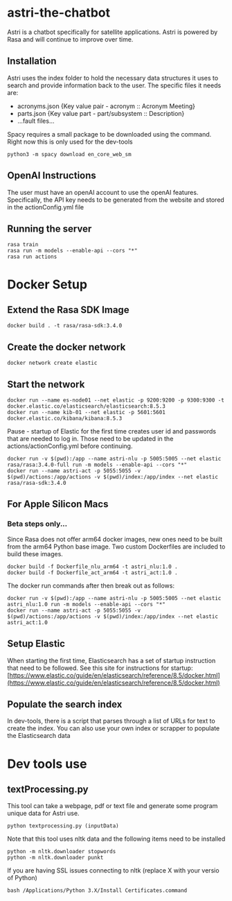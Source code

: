 # astri-the-chatbot
Astri is a chatbot specifically for satellite applications. Astri is powered by Rasa and will continue to improve over time.

## Installation
Astri uses the index folder to hold the necessary data structures it uses to search and provide information back to the user. The specific files it needs are:
- acronyms.json {Key value pair - acronym :: Acronym Meeting}
- parts.json {Key value part - part/subsystem :: Description}
- ...fault files...

Spacy requires a small package to be downloaded using the command. Right now this is only used for the dev-tools

    python3 -m spacy download en_core_web_sm

## OpenAI Instructions

The user must have an openAI account to use the openAI features. Specifically, the API key needs to be generated from the website and stored in the actionConfig.yml file

## Running the server

    rasa train
    rasa run -m models --enable-api --cors "*"
    rasa run actions

# Docker Setup

## Extend the Rasa SDK Image

    docker build . -t rasa/rasa-sdk:3.4.0

## Create the docker network

    docker network create elastic

## Start the network

    docker run --name es-node01 --net elastic -p 9200:9200 -p 9300:9300 -t docker.elastic.co/elasticsearch/elasticsearch:8.5.3
    docker run --name kib-01 --net elastic -p 5601:5601 docker.elastic.co/kibana/kibana:8.5.3

Pause - startup of Elastic for the first time creates user id and passwords that are needed to log in. Those need to be updated in the actions/actionConfig.yml before continuing.

    docker run -v $(pwd):/app --name astri-nlu -p 5005:5005 --net elastic rasa/rasa:3.4.0-full run -m models --enable-api --cors "*"
    docker run --name astri-act -p 5055:5055 -v $(pwd)/actions:/app/actions -v $(pwd)/index:/app/index --net elastic rasa/rasa-sdk:3.4.0

## For Apple Silicon Macs

### Beta steps only...

Since Rasa does not offer arm64 docker images, new ones need to be built from the arm64 Python base image. Two custom Dockerfiles are included to build these images.

    docker build -f Dockerfile_nlu_arm64 -t astri_nlu:1.0 .
    docker build -f Dockerfile_act_arm64 -t astri_act:1.0 .

The docker run commands after then break out as follows:

    docker run -v $(pwd):/app --name astri-nlu -p 5005:5005 --net elastic astri_nlu:1.0 run -m models --enable-api --cors "*"
    docker run --name astri-act -p 5055:5055 -v $(pwd)/actions:/app/actions -v $(pwd)/index:/app/index --net elastic astri_act:1.0

## Setup Elastic

When starting the first time, Elasticsearch has a set of startup instruction that need to be followed. See this site for instructions for startup: [https://www.elastic.co/guide/en/elasticsearch/reference/8.5/docker.html](https://www.elastic.co/guide/en/elasticsearch/reference/8.5/docker.html)

## Populate the search index

In dev-tools, there is a script that parses through a list of URLs for text to create the index. You can also use your own index or scrapper to populate the Elasticsearch data

# Dev tools use

## textProcessing.py

This tool can take a webpage, pdf or text file and generate some program unique data for Astri use.

    python textprocessing.py (inputData)

Note that this tool uses nltk data and the following items need to be installed

    python -m nltk.downloader stopwords
    python -m nltk.downloader punkt

If you are having SSL issues connecting to nltk (replace X with your versio of Python)

    bash /Applications/Python 3.X/Install Certificates.command